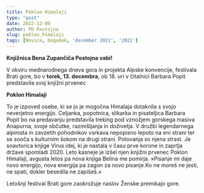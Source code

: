 ```yaml
---
title: Poklon Himalaji
type: "post"
date: 2022-12-09
author: PD Postojna
slug: poklon_himalaji
tags: [Novice, Dogodek, 'december 2022', '2022']
---
```


**Knjižnica Bena Zupančiča Postojna vabi!**

V okviru mednarodnega dneva gora in projekta Alpske konvencije, festivala Brati gore, bo v **torek, 13. decembra**, ob 18. uri v čitalnici Barbara Popit predstavila svoj knjižni prvenec

**Poklon Himalaji**

To je izpoved osebe, ki se jo je mogočna Himalaja dotaknila s svojo neverjetno energijo. Celjanka, popotnica, slikarka in pisateljica Barbara Popit bo na predavanju predstavila treking pod vznožjem gorskega masiva Anapurna, svoje občutke, razmišljanja in doživetja. V družbi legendarnega alpinista in zavzetih pohodnikov vsrkava nepopisno lepoto na eni strani ter se sooča s kulturnim šokom na drugi strani. Potovanja so njena strast. Je soavtorica knjige Virus idej, ki je nastala v času prve korone in zaprtja države spomladi 2020. Leto kasneje je izšel njen knjižni prvenec Poklon Himalaji, avgusta letos pa nova knjiga Belina me pomirja. »Pisanje mi daje novo energijo, nova energija pa zagon za novo pisanje.Ko ne moreš ne jesti, ne spati, dokler besedila ne zapišeš.«

Letošnji festival Brati gore zaokrožuje naslov Ženske premikajo gore.
